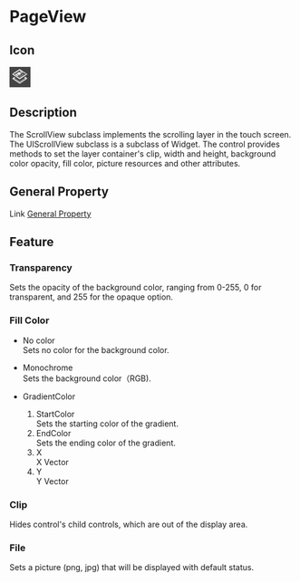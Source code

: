 # PageView

## Icon

![](./res/pageview.png)

## Description

The ScrollView subclass implements the scrolling layer in the touch screen. The UIScrollView subclass is a subclass of Widget.
The control provides methods to set the layer container's clip, width and height, background color opacity, fill color, picture resources and other attributes.

## General Property

Link [General Property](../widget/general_property.md)

## Feature




### Transparency

Sets the opacity of the background color, ranging from 0-255, 0 for transparent, and 255 for the opaque option.

### Fill Color

- No color    
Sets no color for the background color.
- Monochrome   
Sets the background color（RGB).
- GradientColor   

	1.  StartColor  
	Sets the starting color of the gradient.
	2.  EndColor  
	Sets the ending color of the gradient.
	3.  X  
	X Vector
	4.  Y  
	Y Vector

### Clip

Hides control's child controls, which are out of the display area.

### File

Sets a picture (png, jpg) that will be displayed with default status.